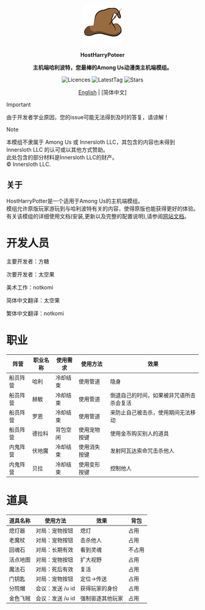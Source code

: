 <div align="center">

 
![HostHarryPotter](HoatHarryPotter/Resources/Assets/HostHarrPotterLOGO.png)


**HostHarryPoteer**

**主机端哈利波特，您最棒的Among Us动漫类主机端模组。**

<img src="https://badgen.net/github/license/ThreeXThreeTeam/HostHarryPotte" alt="Licences">
<img src="https://badgen.net/github/tag/ThreeXThreeTeam/HostHarryPotte" alt="LatestTag">
<img src="https://badgen.net/github/stars/ThreeXThreeTeam/HostHarryPotte" alt="Stars">

[English](README_EN.md) | [简体中文]

</div>

> [!important]
> 由于开发者学业原因，您的issue可能无法得到及时的答复，请谅解！

> [!note]
> 本模组不隶属于 Among Us 或 Innersloth LLC，其包含的内容也未得到 Innersloth LLC 的认可或以其他方式赞助。\
> 此处包含的部分材料是Innersloth LLC的财产。\
> © Innersloth LLC.

## 关于

HostHarryPotter是一个适用于Among Us的主机端模组。\
模组允许原版玩家游玩到与哈利波特有关的内容，使得原版也能获得更好的体验。\
有关该模组的详细使用文档(安装,更新以及完整的配置说明),请参阅[网站文档]()。


# 开发人员

主要开发者：方糖


次要开发者：太空果


美术工作：notkomi


简体中文翻译：太空果


繁体中文翻译：notkomi


# 职业

阵营|职业名称|使用需求|使用方法|效果|
----|-------|-------|------|-----|
船员阵营|哈利|冷却结束|使用管道|隐身|
船员阵营|赫敏|冷却结束|使用管道|倒退自己的时间，如果被非咒语所击杀会复活|
船员阵营|罗恩|冷却结束|使用管道|来防止自己被击杀，使用期间无法移动|
船员阵营|德拉科|背包空闲|使用宠物按键|使用金币购买别人的道具|
内鬼阵营|伏地魔|冷却结束|使用消失按键|发射阿瓦达索命咒击杀他人|
内鬼阵营|贝拉|冷却结束|使用变形按键|控制他人|

# 道具

道具名称|使用方法|效果|背包|
-------|--------|----|----|
熄灯器|对局：宠物按钮|熄灯|占用|
老魔杖|对局：宠物按钮|击杀他人|占用|
回魂石|对局：长期有效|看到灵魂|不占用|
活点地图|对局：宠物按钮|扩大视野|占用|
魔法石|对局：死后有效|复活|占用|
门钥匙|对局：宠物按钮|定位→传送|占用|
分院帽|会议：发送 /u id|获得玩家的身份|占用|
金色飞贼|会议：发送 /u id|强制驱逐其他玩家|占用|




